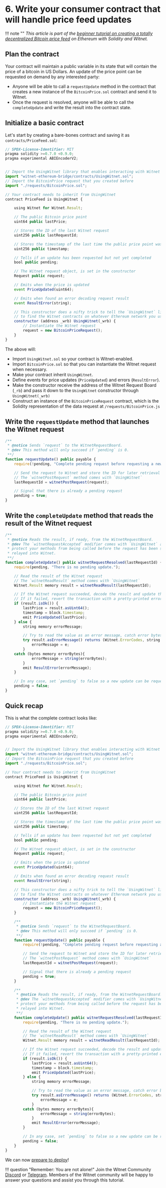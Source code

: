 # 6. Write your consumer contract that will handle price feed updates

!!! note ""
    *This article is part of the [beginner tutorial on creating a totally
    decentralized Bitcoin price feed][intro] on Ethereum with Solidity and
    Witnet.*

## Plan the contract

Your contract will maintain a public variable in its state that will
contain the price of a bitcoin in US Dollars. An update of the price
point can be requested on demand by any interested party:

- Anyone will be able to call a `requestUpdate` method in the contract
  that creates a new instance of the `BitcoinPrice.sol` contract and
  send it to Witnet.
- Once the request is resolved, anyone will be able to call the
`completeUpdate` and write the result into the contract state.

## Initialize a basic contract

Let's start by creating a bare-bones contract and saving it as
`contracts/PriceFeed.sol`:

```js
// SPDX-License-Identifier: MIT
pragma solidity >=0.7.0 <0.9.0;
pragma experimental ABIEncoderV2;


// Import the UsingWitnet library that enables interacting with Witnet
import "witnet-ethereum-bridge/contracts/UsingWitnet.sol";
// Import the BitcoinPrice request that you created before
import "./requests/BitcoinPrice.sol";

// Your contract needs to inherit from UsingWitnet
contract PriceFeed is UsingWitnet {

    using Witnet for Witnet.Result;

    // The public Bitcoin price point
    uint64 public lastPrice;

    // Stores the ID of the last Witnet request
    uint256 public lastRequestId;

    // Stores the timestamp of the last time the public price point was updated
    uint256 public timestamp;

    // Tells if an update has been requested but not yet completed
    bool public pending;

    // The Witnet request object, is set in the constructor
    Request public request;

    // Emits when the price is updated
    event PriceUpdated(uint64);

    // Emits when found an error decoding request result
    event ResultError(string);

    // This constructor does a nifty trick to tell the `UsingWitnet` library where
    // to find the Witnet contracts on whatever Ethereum network you use.
    constructor (address _wrb) UsingWitnet(_wrb) {
        // Instantiate the Witnet request
        request = new BitcoinPriceRequest();
    }
}
```

The above will:

- Import `UsingWitnet.sol` so your contract is Witnet-enabled.
- Import `BitcoinPrice.sol` so that you can instantiate the Witnet
  request when necessary.
- Make your contract inherit `UsingWitnet`.
- Define events for price updates (`PriceUpdated`) and errors (`ResultError`).
- Make the constructor receive the address of the Witnet Request
  Board (`_rb`) and pass it down to the `UsingWitnet` constructor
  through `UsingWitnet(_wrb)`
- Construct an instance of the `BitcoinPriceRequest` contract, which is the
  Solidity representation of the data request at `/requests/BitcoinPrice.js`

## Write the `requestUpdate` method that launches the Witnet request

```js
/**
 * @notice Sends `request` to the WitnetRequestBoard.
 * @dev This method will only succeed if `pending` is 0.
 **/
function requestUpdate() public payable {
    require(!pending, "Complete pending request before requesting a new one");

    // Send the request to Witnet and store the ID for later retrieval of the result
    // The `witnetPostRequest` method comes with `UsingWitnet`
    lastRequestId = witnetPostRequest(request);

    // Signal that there is already a pending request
    pending = true;
}
```

## Write the `completeUpdate` method that reads the result of the Witnet request

```js
/**
 * @notice Reads the result, if ready, from the WitnetRequestBoard.
 * @dev The `witnetRequestAccepted` modifier comes with `UsingWitnet` and allows to
 * protect your methods from being called before the request has been successfully
 * relayed into Witnet.
 **/
function completeUpdate() public witnetRequestResolved(lastRequestId) {
    require(pending, "There is no pending update.");

    // Read the result of the Witnet request
    // The `witnetReadResult` method comes with `UsingWitnet`
    Witnet.Result memory result = witnetReadResult(lastRequestId);

    // If the Witnet request succeeded, decode the result and update the price point
    // If it failed, revert the transaction with a pretty-printed error message
    if (result.isOk()) {
        lastPrice = result.asUint64();
        timestamp = block.timestamp;
        emit PriceUpdated(lastPrice);
    } else {
        string memory errorMessage;

        // Try to read the value as an error message, catch error bytes if read fails
        try result.asErrorMessage() returns (Witnet.ErrorCodes, string memory e) {
            errorMessage = e;
        }
    catch (bytes memory errorBytes){
            errorMessage = string(errorBytes);
        }
        emit ResultError(errorMessage);
    }

    // In any case, set `pending` to false so a new update can be requested
    pending = false;
}
```

## Quick recap

This is what the complete contract looks like:
 
```js
// SPDX-License-Identifier: MIT
pragma solidity >=0.7.0 <0.9.0;
pragma experimental ABIEncoderV2;


// Import the UsingWitnet library that enables interacting with Witnet
import "witnet-ethereum-bridge/contracts/UsingWitnet.sol";
// Import the BitcoinPrice request that you created before
import "./requests/BitcoinPrice.sol";

// Your contract needs to inherit from UsingWitnet
contract PriceFeed is UsingWitnet {

    using Witnet for Witnet.Result;

    // The public Bitcoin price point
    uint64 public lastPrice;

    // Stores the ID of the last Witnet request
    uint256 public lastRequestId;

    // Stores the timestamp of the last time the public price point was updated
    uint256 public timestamp;

    // Tells if an update has been requested but not yet completed
    bool public pending;

    // The Witnet request object, is set in the constructor
    Request public request;

    // Emits when the price is updated
    event PriceUpdated(uint64);

    // Emits when found an error decoding request result
    event ResultError(string);

    // This constructor does a nifty trick to tell the `UsingWitnet` library where
    // to find the Witnet contracts on whatever Ethereum network you use.
    constructor (address _wrb) UsingWitnet(_wrb) {
        // Instantiate the Witnet request
        request = new BitcoinPriceRequest();
    }

    /**
     * @notice Sends `request` to the WitnetRequestBoard.
     * @dev This method will only succeed if `pending` is 0.
     **/
    function requestUpdate() public payable {
        require(!pending, "Complete pending request before requesting a new one");

        // Send the request to Witnet and store the ID for later retrieval of the result
        // The `witnetPostRequest` method comes with `UsingWitnet`
        lastRequestId = witnetPostRequest(request);

        // Signal that there is already a pending request
        pending = true;
    }

    /**
     * @notice Reads the result, if ready, from the WitnetRequestBoard.
     * @dev The `witnetRequestAccepted` modifier comes with `UsingWitnet` and allows to
     * protect your methods from being called before the request has been successfully
     * relayed into Witnet.
     **/
    function completeUpdate() public witnetRequestResolved(lastRequestId) {
        require(pending, "There is no pending update.");

        // Read the result of the Witnet request
        // The `witnetReadResult` method comes with `UsingWitnet`
        Witnet.Result memory result = witnetReadResult(lastRequestId);

        // If the Witnet request succeeded, decode the result and update the price point
        // If it failed, revert the transaction with a pretty-printed error message
        if (result.isOk()) {
            lastPrice = result.asUint64();
            timestamp = block.timestamp;
            emit PriceUpdated(lastPrice);
        } else {
            string memory errorMessage;

            // Try to read the value as an error message, catch error bytes if read fails
            try result.asErrorMessage() returns (Witnet.ErrorCodes, string memory e) {
                errorMessage = e;
            }
        catch (bytes memory errorBytes){
                errorMessage = string(errorBytes);
            }
            emit ResultError(errorMessage);
        }

        // In any case, set `pending` to false so a new update can be requested
        pending = false;
    }
}

```

We can now [prepare to deploy][next]!

!!! question "Remember: You are not alone!"
    Join the Witnet Community [Discord] or [Telegram].
    Members of the Witnet community will be happy to answer your
    questions and assist you through this
    tutorial.

[Discord]: https://discord.gg/X4uurfP
[Telegram]: https://t.me/witnetio
[intro]: /tutorials/bitcoin-price-feed/introduction
[next]: /tutorials/bitcoin-price-feed/migrations
